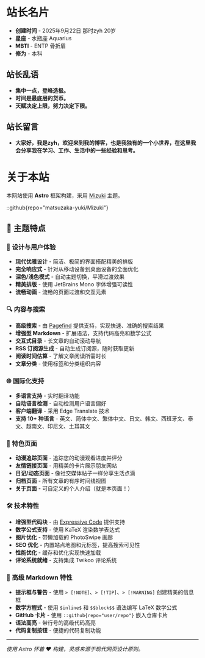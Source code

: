 # 站长名片
- **创建时间** - 2025年9月22日 那时zyh 20岁
- **星座** - 水瓶座  Aquarius
- **MBTI** - ENTP  骨折眉
- **修为** - 本科

## 站长乱语
- **集中一点，登峰造极。**
- **时间是最底层的货币。**
- **天赋决定上限，努力决定下限。**

## 站长留言
- **大家好，我是zyh，欢迎来到我的博客，也是我独有的一个小世界，在这里我会分享我在学习、工作、生活中的一些经验和思考。**

# 关于本站

本网站使用 **Astro** 框架构建，采用 [Mizuki](https://github.com/matsuzaka-yuki/mizuki) 主题。

::github{repo="matsuzaka-yuki/Mizuki"}

## 🌟 主题特点

### 🎨 设计与用户体验
- **现代优雅设计** - 简洁、极简的界面搭配精美的排版
- **完全响应式** - 针对从移动设备到桌面设备的全面优化
- **深色/浅色模式** - 自动主题切换，平滑过渡效果
- **精美排版** - 使用 JetBrains Mono 字体增强可读性
- **流畅动画** - 流畅的页面过渡和交互元素

### 🔍 内容与搜索
- **高级搜索** - 由 [Pagefind](https://pagefind.app/) 提供支持，实现快速、准确的搜索结果
- **增强型 Markdown** - 扩展语法，支持代码高亮和数学公式
- **交互式目录** - 长文章的自动滚动导航
- **RSS 订阅源生成** - 自动生成订阅源，随时获取更新
- **阅读时间估算** - 了解文章阅读所需时长
- **文章分类** - 使用标签和分类组织内容

### 🌐 国际化支持
- **多语言支持** - 实时翻译功能
- **自动语言检测** - 自动检测用户语言偏好
- **客户端翻译** - 采用 Edge Translate 技术
- **支持 10+ 种语言** - 英文、简体中文、繁体中文、日文、韩文、西班牙文、泰文、越南文、印尼文、土耳其文

### 📱 特色页面
- **动漫追踪页面** - 追踪您的动漫观看进度并评分
- **友情链接页面** - 用精美的卡片展示朋友网站
- **日记/动态页面** - 像社交媒体帖子一样分享生活点滴
- **归档页面** - 所有文章的有序时间线视图
- **关于页面** - 可自定义的个人介绍（就是本页面！）

### 🛠 技术特性
- **增强型代码块** - 由 [Expressive Code](https://expressive-code.com/) 提供支持
- **数学公式支持** - 使用 KaTeX 渲染数学表达式
- **图片优化** - 带懒加载的 PhotoSwipe 画廊
- **SEO 优化** - 内置站点地图和元标签，提高搜索可见性
- **性能优化** - 缓存和优化实现快速加载
- **评论系统就绪** - 支持集成 Twikoo 评论系统

### 🎯 高级 Markdown 特性
- **提示框与警告** - 使用 `> [!NOTE]`、`> [!TIP]`、`> [!WARNING]` 创建精美的信息框
- **数学方程式** - 使用 `$inline$` 和 `$$block$$` 语法编写 LaTeX 数学公式
- **GitHub 卡片** - 使用 `::github{repo="user/repo"}` 嵌入仓库卡片
- **语法高亮** - 带行号的高级代码高亮
- **代码复制按钮** - 便捷的代码复制功能

---

*使用 Astro 怀着 ❤️ 构建，灵感来源于现代网页设计原则。*